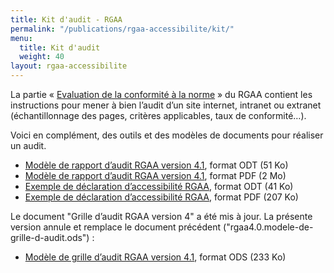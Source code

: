 ```yaml
---
title: Kit d'audit - RGAA
permalink: "/publications/rgaa-accessibilite/kit/"
menu:
  title: Kit d'audit
  weight: 40
layout: rgaa-accessibilite
---
```


La partie « [Evaluation de la conformité à la norme](/publications/rgaa-accessibilite/obligations/#Évaluation-de-la-conformité-à-la-norme-de-référence) » du RGAA contient les instructions pour mener à bien l’audit d’un site internet, intranet ou extranet (échantillonnage des pages, critères applicables, taux de conformité…).

Voici en complément, des outils et des modèles de documents pour réaliser un audit.

* [Modèle de rapport d’audit RGAA version 4.1](/uploads/rgaa/rgaa4-2019-modele-rapport-audit.odt "Modèle de rapport d’audit RGAA version 4, format ODT (51 Ko)"), format ODT (51 Ko)
* [Modèle de rapport d’audit RGAA version 4.1](/uploads/rgaa/rgaa4-2019-modele-rapport-audit.pdf "Modèle de rapport d’audit RGAA version 4, format PDF (2 Mo)"), format PDF (2 Mo)
* [Exemple de déclaration d’accessibilité RGAA](/uploads/rgaa/rgaa4-2019-exemple-declaration.odt "Exemple de déclaration d’accessibilité RGAA, format ODT (41 Ko)"), format ODT (41 Ko)
* [Exemple de déclaration d’accessibilité RGAA](/uploads/rgaa/rgaa4-2019-exemple-declaration.pdf "Exemple de déclaration d’accessibilité RGAA, format PDF (207 Ko)"), format PDF (207 Ko)

Le document "Grille d’audit RGAA version 4" a été mis à jour. La présente version annule et remplace le document précédent ("rgaa4.0.modele-de-grille-d-audit.ods") :

* [Modèle de grille d’audit RGAA version 4.1](/uploads/rgaa/rgaa4.1.modele-de-grille-d-audit.ods "Modèle de grille d’audit RGAA version 4, format ODS (233 Ko)"), format ODS (233 Ko)
